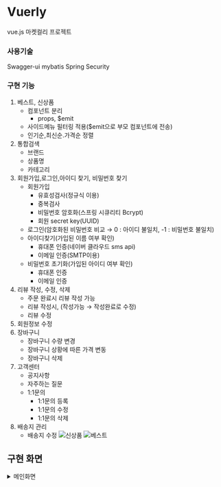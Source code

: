 # Vuerly
vue.js 마켓컬리 프로젝트

### 사용기술
Swagger-ui
mybatis
Spring Security

### 구현 기능
1. 베스트, 신상품
    - 컴포넌트 분리
        - props, $emit
    - 사이드메뉴 필터링 적용($emit으로 부모 컴포넌트에 전송)
    - 인기순,최신순.가격순 정렬
2. 통합검색
    - 브랜드
    - 상품명
    - 카테고리
3. 회원가입,로그인,아이디 찾기, 비밀번호 찾기
    - 회원가입
        - 유효성검사(정규식 이용)
        - 중복검사
        - 비밀번호 암호화(스프링 시큐리티 Bcrypt)
        - 회원 secret key(UUID)
    - 로그인(암호화된 비밀번호 비교 → 0 : 아이디 불일치, -1 : 비밀번호 불일치)
    - 아이디찾기(가입된 이름 여부 확인)
        - 휴대폰 인증(네이버 클라우드 sms api)
        - 이메일 인증(SMTP이용)
    - 비밀번호 초기화(가입된 아이디 여부 확인)
        - 휴대폰 인증
        - 이메일 인증
4. 리뷰 작성, 수정, 삭제
    - 주문 완료시 리뷰 작성 가능
    - 리뷰 작성시, (작성가능 → 작성완료로 수정)
    - 리뷰 수정
5. 회원정보 수정
6. 장바구니
    - 장바구니 수량 변경
    - 장바구니 상황에 따른 가격 변동
    - 장바구니 삭제
7. 고객센터
    - 공지사항
    - 자주하는 질문
    - 1:1문의
        - 1:1문의 등록
        - 1:1문의 수정
        - 1:1문의 삭제
8. 배송지 관리
    - 배송지 수정
![신상품](https://user-images.githubusercontent.com/84282676/220141765-225b4d88-0b09-486c-9afa-c17415b7534c.png)
![베스트](https://user-images.githubusercontent.com/84282676/220141777-245c551c-0f0c-46f2-b059-097dbaed5fc7.png)


## 구현 화면 
<details>
<summary>메인화면</summary>

|                                                          헤더                                                         |                                                          메인화면                                                          |
| :-----------------------------------------------------------------------------------------------------------------------------: | :-----------------------------------------------------------------------------------------------------------------------------: |
| <img src="https://user-images.githubusercontent.com/84282676/220140325-7d9a9e17-44c3-475c-a262-f30e4b9a4155.png" width="100%"/> | <img src="https://user-images.githubusercontent.com/84282676/220140342-daa8622d-06fe-4725-9888-6004697e64ae.png" width="100%"/> |

|                                                           메인화면                                                           |                                                           푸터                                                          |
| :-----------------------------------------------------------------------------------------------------------------------------: | :-----------------------------------------------------------------------------------------------------------------------------: |
| <img src="https://user-images.githubusercontent.com/84282676/220140244-34dac838-8bff-40be-a65f-266f91ea2c23.png" width="100%"/> | <img src="https://user-images.githubusercontent.com/84282676/220140232-10b94058-e805-4769-be18-2fa0640b7922.png" width="100%"/> |
</details>
<br />




